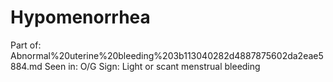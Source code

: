 # Hypomenorrhea

Part of: Abnormal%20uterine%20bleeding%203b113040282d4887875602da2eae5884.md
Seen in: O/G
Sign: Light or scant menstrual bleeding
